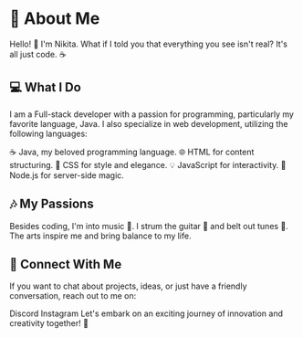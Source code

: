 # 🚀 About Me
Hello! 👋 I'm Nikita. What if I told you that everything you see isn't real? It's all just code. ☕

## 💻 What I Do
I am a Full-stack developer with a passion for programming, particularly my favorite language, Java. I also specialize in web development, utilizing the following languages:

☕ Java, my beloved programming language.
🌐 HTML for content structuring.
🎨 CSS for style and elegance.
💡 JavaScript for interactivity.
🚀 Node.js for server-side magic.

## 🎶 My Passions
Besides coding, I'm into music 🎵. I strum the guitar 🎸 and belt out tunes 🎤. The arts inspire me and bring balance to my life.

## 🌟 Connect With Me
If you want to chat about projects, ideas, or just have a friendly conversation, reach out to me on:

Discord
Instagram
Let's embark on an exciting journey of innovation and creativity together! 🌟
